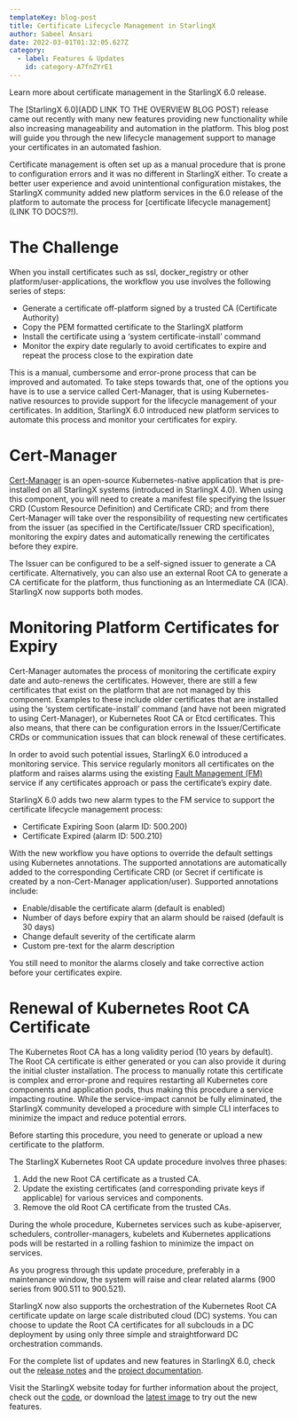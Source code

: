 ```yaml
---
templateKey: blog-post
title: Certificate Lifecycle Management in StarlingX
author: Sabeel Ansari
date: 2022-03-01T01:32:05.627Z
category: 
  - label: Features & Updates
    id: category-A7fnZYrE1
---
```


Learn more about certificate management in the StarlingX 6.0 release. <!-- more -->

The [StarlingX 6.0](ADD LINK TO THE OVERVIEW BLOG POST) release came out recently with many new features providing new functionality while also increasing manageability and automation in the platform. This blog post will guide you through the new lifecycle management support to manage your certificates in an automated fashion.

Certificate management is often set up as a manual procedure that is  prone to configuration errors and it was no different in StarlingX either. To create a better user experience and avoid unintentional configuration mistakes, the StarlingX community added new platform services in the 6.0 release of the platform to automate the process for [certificate lifecycle management](LINK TO DOCS?!).

# The Challenge
When you install certificates such as ssl, docker_registry or other platform/user-applications, the workflow you use involves the following series of steps:

- Generate a certificate off-platform signed by a trusted CA (Certificate Authority)
- Copy the PEM formatted certificate to the StarlingX platform
- Install the certificate using a ‘system certificate-install’ command
- Monitor the expiry date regularly to avoid certificates to expire and repeat the process close to the expiration date

This is a manual, cumbersome and error-prone process that can be improved and automated. To take steps towards that, one of the options you have is to use a service called Cert-Manager, that is using Kubernetes-native resources to provide support for the lifecycle management of your certificates. In addition, StarlingX 6.0 introduced new platform services to automate this process and monitor your certificates for expiry.

# Cert-Manager
[Cert-Manager](https://cert-manager.io/docs/) is an open-source Kubernetes-native application that is pre-installed on all StarlingX systems (introduced in StarlingX 4.0). When using this component, you will need to create a manifest file specifying the Issuer CRD (Custom Resource Definition) and Certificate CRD; and from there Cert-Manager will take over the responsibility of requesting new certificates from the issuer (as specified in the Certificate/Issuer CRD specification), monitoring the expiry dates and automatically renewing the certificates before they expire.

The Issuer can be configured to be a self-signed issuer to generate a CA certificate. Alternatively, you can also use an external Root CA to generate a CA certificate for the platform, thus functioning as an Intermediate CA (ICA). StarlingX now supports both modes.

# Monitoring Platform Certificates for Expiry
Cert-Manager automates the process of monitoring the certificate expiry date and auto-renews the certificates. However, there are still a few certificates that exist on the platform that are not managed by this component. Examples to these include older certificates that are installed using the ‘system certificate-install’ command (and have not been migrated to using Cert-Manager), or Kubernetes Root CA or Etcd certificates. This also means, that there can be configuration errors in the Issuer/Certificate CRDs or communication issues that can block renewal of these certificates.

In order to avoid such potential issues, StarlingX 6.0 introduced a monitoring service. This service regularly monitors all certificates on the platform and raises alarms using the existing [Fault Management (FM)](https://docs.starlingx.io/fault-mgmt/index.html) service if any certificates approach or pass the certificate’s expiry date.

StarlingX 6.0 adds two new alarm types to the FM service to support the certificate lifecycle management process:

- Certificate Expiring Soon (alarm ID: 500.200)
- Certificate Expired (alarm ID: 500.210)

With the new workflow you have options to override the default settings using Kubernetes annotations. The supported annotations are automatically added to the corresponding Certificate CRD (or Secret if certificate is created by a non-Cert-Manager application/user). Supported annotations include:

- Enable/disable the certificate alarm (default is enabled)
- Number of days before expiry that an alarm should be raised (default is 30 days)
- Change default severity of the certificate alarm
- Custom pre-text for the alarm description

You still need to monitor the alarms closely and take corrective action before your certificates expire.

# Renewal of Kubernetes Root CA Certificate
The Kubernetes Root CA has a long validity period (10 years by default). The Root CA certificate is either generated or you can also provide it during the initial cluster installation. The process to manually rotate this certificate is complex and error-prone and requires restarting all Kubernetes core components and application pods, thus making this procedure a service impacting routine. While the service-impact cannot be fully eliminated, the StarlingX community developed a procedure with simple CLI interfaces to minimize the impact and reduce potential errors.

Before starting this procedure, you need to generate or upload a new certificate to the platform.

The StarlingX Kubernetes Root CA update procedure involves three phases:

1. Add the new Root CA certificate as a trusted CA.
2. Update the existing certificates (and corresponding private keys if applicable) for various services and components.
3. Remove the old Root CA certificate from the trusted CAs.

During the whole procedure, Kubernetes services such as kube-apiserver, schedulers, controller-managers, kubelets and Kubernetes applications pods will be restarted in a rolling fashion to minimize the impact on services.

As you progress through this update procedure, preferably in a maintenance window, the system will raise and clear related alarms (900 series from 900.511 to 900.521).

StarlingX now also supports the orchestration of the Kubernetes Root CA certificate update on large scale distributed cloud (DC) systems. You can choose to update the Root CA certificates for all subclouds in a DC deployment by using only three simple and straightforward DC orchestration commands.

For the complete list of updates and new features in StarlingX 6.0, check out the [release notes](https://docs.starlingx.io/releasenotes/r6_release.html) and the [project documentation](https://docs.starlingx.io).

Visit the StarlingX website today for further information about the project, check out the [code](https://opendev.org/starlingx), or download the [latest image](http://mirror.starlingx.cengn.ca/mirror/starlingx/release/) to try out the new features.
